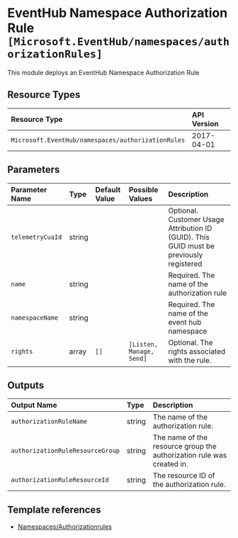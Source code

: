 # EventHub Namespace Authorization Rule `[Microsoft.EventHub/namespaces/authorizationRules]`

This module deploys an EventHub Namespace Authorization Rule

## Resource Types

| Resource Type | API Version |
| :-- | :-- |
| `Microsoft.EventHub/namespaces/authorizationRules` | 2017-04-01 |

## Parameters

| Parameter Name | Type | Default Value | Possible Values | Description |
| :-- | :-- | :-- | :-- | :-- |
| `telemetryCuaId` | string |  |  | Optional. Customer Usage Attribution ID (GUID). This GUID must be previously registered |
| `name` | string |  |  | Required. The name of the authorization rule |
| `namespaceName` | string |  |  | Required. The name of the event hub namespace |
| `rights` | array | `[]` | `[Listen, Manage, Send]` | Optional. The rights associated with the rule. |

## Outputs

| Output Name | Type | Description |
| :-- | :-- | :-- |
| `authorizationRuleName` | string | The name of the authorization rule. |
| `authorizationRuleResourceGroup` | string | The name of the resource group the authorization rule was created in. |
| `authorizationRuleResourceId` | string | The resource ID of the authorization rule. |

## Template references

- [Namespaces/Authorizationrules](https://docs.microsoft.com/en-us/azure/templates/Microsoft.EventHub/2017-04-01/namespaces/authorizationRules)
